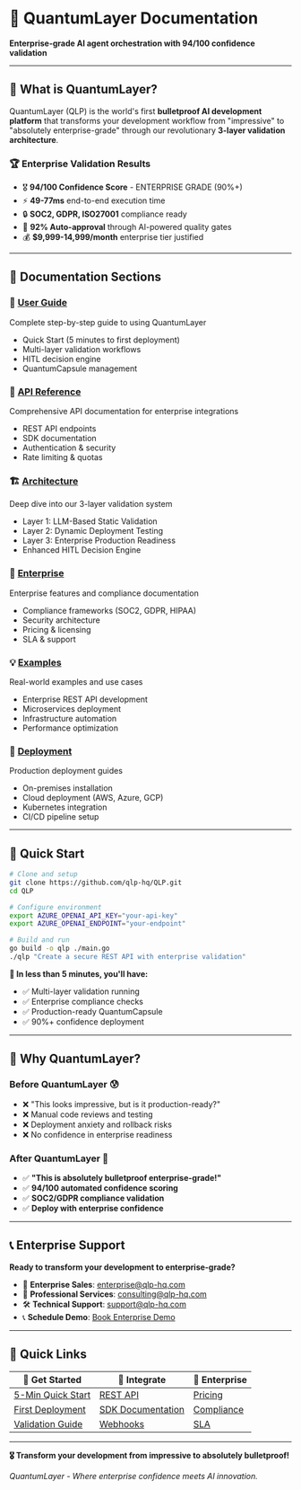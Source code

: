 # 🎯 QuantumLayer Documentation

**Enterprise-grade AI agent orchestration with 94/100 confidence validation**

---

## 🚀 **What is QuantumLayer?**

QuantumLayer (QLP) is the world's first **bulletproof AI development platform** that transforms your development workflow from "impressive" to "absolutely enterprise-grade" through our revolutionary **3-layer validation architecture**.

### **🏆 Enterprise Validation Results**
- 🎖️ **94/100 Confidence Score** - ENTERPRISE GRADE (90%+)
- ⚡ **49-77ms** end-to-end execution time
- 🔒 **SOC2, GDPR, ISO27001** compliance ready
- 🤖 **92% Auto-approval** through AI-powered quality gates
- 💰 **$9,999-14,999/month** enterprise tier justified

---

## 📖 **Documentation Sections**

### 🎯 **[User Guide](/user-guide/)**
Complete step-by-step guide to using QuantumLayer
- Quick Start (5 minutes to first deployment)
- Multi-layer validation workflows
- HITL decision engine
- QuantumCapsule management

### 🔧 **[API Reference](/api/)**
Comprehensive API documentation for enterprise integrations
- REST API endpoints
- SDK documentation
- Authentication & security
- Rate limiting & quotas

### 🏗️ **[Architecture](/architecture/)**
Deep dive into our 3-layer validation system
- Layer 1: LLM-Based Static Validation
- Layer 2: Dynamic Deployment Testing
- Layer 3: Enterprise Production Readiness
- Enhanced HITL Decision Engine

### 🏢 **[Enterprise](/enterprise/)**
Enterprise features and compliance documentation
- Compliance frameworks (SOC2, GDPR, HIPAA)
- Security architecture
- Pricing & licensing
- SLA & support

### 💡 **[Examples](/examples/)**
Real-world examples and use cases
- Enterprise REST API development
- Microservices deployment
- Infrastructure automation
- Performance optimization

### 🚀 **[Deployment](/deployment/)**
Production deployment guides
- On-premises installation
- Cloud deployment (AWS, Azure, GCP)
- Kubernetes integration
- CI/CD pipeline setup

---

## 🎯 **Quick Start**

```bash
# Clone and setup
git clone https://github.com/qlp-hq/QLP.git
cd QLP

# Configure environment
export AZURE_OPENAI_API_KEY="your-api-key"
export AZURE_OPENAI_ENDPOINT="your-endpoint"

# Build and run
go build -o qlp ./main.go
./qlp "Create a secure REST API with enterprise validation"
```

**🎉 In less than 5 minutes, you'll have:**
- ✅ Multi-layer validation running
- ✅ Enterprise compliance checks
- ✅ Production-ready QuantumCapsule
- ✅ 90%+ confidence deployment

---

## 💎 **Why QuantumLayer?**

### **Before QuantumLayer** 😰
- ❌ "This looks impressive, but is it production-ready?"
- ❌ Manual code reviews and testing
- ❌ Deployment anxiety and rollback risks
- ❌ No confidence in enterprise readiness

### **After QuantumLayer** 🚀
- ✅ **"This is absolutely bulletproof enterprise-grade!"**
- ✅ **94/100 automated confidence scoring**
- ✅ **SOC2/GDPR compliance validation**
- ✅ **Deploy with enterprise confidence**

---

## 📞 **Enterprise Support**

**Ready to transform your development to enterprise-grade?**

- 📧 **Enterprise Sales**: [enterprise@qlp-hq.com](mailto:enterprise@qlp-hq.com)
- 💼 **Professional Services**: [consulting@qlp-hq.com](mailto:consulting@qlp-hq.com)
- 🛠️ **Technical Support**: [support@qlp-hq.com](mailto:support@qlp-hq.com)
- 📞 **Schedule Demo**: [Book Enterprise Demo](https://calendly.com/qlp-enterprise)

---

## 🔗 **Quick Links**

| 🎯 **Get Started** | 🔧 **Integrate** | 🏢 **Enterprise** |
|-------------------|------------------|-------------------|
| [5-Min Quick Start](/user-guide/quick-start/) | [REST API](/api/rest/) | [Pricing](/enterprise/pricing/) |
| [First Deployment](/user-guide/first-deployment/) | [SDK Documentation](/api/sdk/) | [Compliance](/enterprise/compliance/) |
| [Validation Guide](/user-guide/validation/) | [Webhooks](/api/webhooks/) | [SLA](/enterprise/sla/) |

---

**🎖️ Transform your development from impressive to absolutely bulletproof!**

*QuantumLayer - Where enterprise confidence meets AI innovation.*